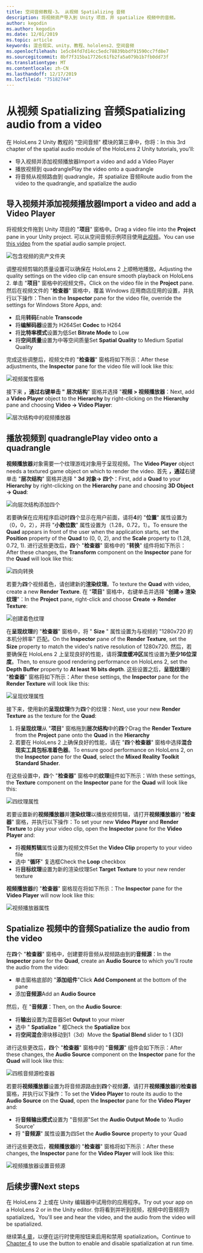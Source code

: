 ```yaml
---
title: 空间音频教程-3。 从视频 Spatializing 音频
description: 将视频资产导入到 Unity 项目，并 spatialize 视频中的音频。
author: kegodin
ms.author: kegodin
ms.date: 12/01/2019
ms.topic: article
keywords: 混合现实、unity、教程、hololens2、空间音频
ms.openlocfilehash: 1e5c84fd7d14cc5edc78839bbdf91590cc7fd8e7
ms.sourcegitcommit: 8bf7f315ba17726c61fb2fa5a079b1b7fb0dd73f
ms.translationtype: MT
ms.contentlocale: zh-CN
ms.lasthandoff: 12/17/2019
ms.locfileid: "75182744"
---
```

# <a name="spatializing-audio-from-a-video"></a><span data-ttu-id="4f04d-105">从视频 Spatializing 音频</span><span class="sxs-lookup"><span data-stu-id="4f04d-105">Spatializing audio from a video</span></span>
<span data-ttu-id="4f04d-106">在 HoloLens 2 Unity 教程的 "空间音频" 模块的第三章中，你将：</span><span class="sxs-lookup"><span data-stu-id="4f04d-106">In this 3rd chapter of the spatial audio module of the HoloLens 2 Unity tutorials, you'll:</span></span>
* <span data-ttu-id="4f04d-107">导入视频并添加视频播放器</span><span class="sxs-lookup"><span data-stu-id="4f04d-107">Import a video and add a Video Player</span></span>
* <span data-ttu-id="4f04d-108">播放视频到 quadrangle</span><span class="sxs-lookup"><span data-stu-id="4f04d-108">Play the video onto a quadrangle</span></span>
* <span data-ttu-id="4f04d-109">将音频从视频路由到 quadrangle，并 spatialize 音频</span><span class="sxs-lookup"><span data-stu-id="4f04d-109">Route audio from the video to the quadrangle, and spatialize the audio</span></span>

## <a name="import-a-video-and-add-a-video-player"></a><span data-ttu-id="4f04d-110">导入视频并添加视频播放器</span><span class="sxs-lookup"><span data-stu-id="4f04d-110">Import a video and add a Video Player</span></span>

<span data-ttu-id="4f04d-111">将视频文件拖到 Unity 项目的 "**项目**" 窗格中。</span><span class="sxs-lookup"><span data-stu-id="4f04d-111">Drag a video file into the **Project** pane in your Unity project.</span></span> <span data-ttu-id="4f04d-112">可以从空间音频示例项目使用[此视频](https://github.com/microsoft/spatialaudio-unity/blob/develop/Samples/MicrosoftSpatializerSample/Assets/Microsoft%20HoloLens%20-%20Spatial%20Sound-PTPvx7mDon4.mp4?raw=true)。</span><span class="sxs-lookup"><span data-stu-id="4f04d-112">You can use [this video](https://github.com/microsoft/spatialaudio-unity/blob/develop/Samples/MicrosoftSpatializerSample/Assets/Microsoft%20HoloLens%20-%20Spatial%20Sound-PTPvx7mDon4.mp4?raw=true) from the spatial audio sample project.</span></span>

![包含视频的资产文件夹](images/spatial-audio/assets-folder-with-video.png)

<span data-ttu-id="4f04d-114">调整视频剪辑的质量设置可以确保在 HoloLens 2 上顺畅地播放。</span><span class="sxs-lookup"><span data-stu-id="4f04d-114">Adjusting the quality settings on the video clip can ensure smooth playback on HoloLens 2.</span></span> <span data-ttu-id="4f04d-115">单击 "**项目**" 窗格中的视频文件。</span><span class="sxs-lookup"><span data-stu-id="4f04d-115">Click on the video file in the **Project** pane.</span></span> <span data-ttu-id="4f04d-116">然后在视频文件的 "**检查器**" 窗格中，覆盖 Windows 应用商店应用的设置，并执行以下操作：</span><span class="sxs-lookup"><span data-stu-id="4f04d-116">Then in the **Inspector** pane for the video file, override the settings for Windows Store Apps, and:</span></span>
* <span data-ttu-id="4f04d-117">启用**转码**</span><span class="sxs-lookup"><span data-stu-id="4f04d-117">Enable **Transcode**</span></span>
* <span data-ttu-id="4f04d-118">将**编解码器**设置为 H264</span><span class="sxs-lookup"><span data-stu-id="4f04d-118">Set **Codec** to H264</span></span>
* <span data-ttu-id="4f04d-119">将**比特率模式**设置为低</span><span class="sxs-lookup"><span data-stu-id="4f04d-119">Set **Bitrate Mode** to Low</span></span>
* <span data-ttu-id="4f04d-120">将**空间质量**设置为中等空间质量</span><span class="sxs-lookup"><span data-stu-id="4f04d-120">Set **Spatial Quality** to Medium Spatial Quality</span></span>

<span data-ttu-id="4f04d-121">完成这些调整后，视频文件的 "**检查器**" 窗格将如下所示：</span><span class="sxs-lookup"><span data-stu-id="4f04d-121">After these adjustments, the **Inspector** pane for the video file will look like this:</span></span>

![视频属性窗格](images/spatial-audio/video-property-pane.png)

<span data-ttu-id="4f04d-123">接下来 **，通过右键单击 "** **层次结构**" 窗格并选择 "**视频 > 视频播放器**：</span><span class="sxs-lookup"><span data-stu-id="4f04d-123">Next, add a **Video Player** object to the **Hierarchy** by right-clicking on the **Hierarchy** pane and choosing **Video -> Video Player**:</span></span>

![层次结构中的视频播放器](images/spatial-audio/video-player-in-hierarchy.png)

## <a name="play-video-onto-a-quadrangle"></a><span data-ttu-id="4f04d-125">播放视频到 quadrangle</span><span class="sxs-lookup"><span data-stu-id="4f04d-125">Play video onto a quadrangle</span></span>
<span data-ttu-id="4f04d-126">**视频播放器**对象需要一个纹理游戏对象用于呈现视频。</span><span class="sxs-lookup"><span data-stu-id="4f04d-126">The **Video Player** object needs a textured game object on which to render the video.</span></span> <span data-ttu-id="4f04d-127">首先 **，通过**右键单击 "**层次结构**" 窗格并选择 " **3d 对象-> 四个**：</span><span class="sxs-lookup"><span data-stu-id="4f04d-127">First, add a **Quad** to your **Hierarchy** by right-clicking on the **Hierarchy** pane and choosing **3D Object -> Quad**:</span></span>

![向层次结构添加四个](images/spatial-audio/add-quad-to-hierarchy.png)

<span data-ttu-id="4f04d-129">若要确保在应用程序启动时**四**个显示在用户前面，请将**4**的 "**位置**" 属性设置为（0，0，2），并将 "**小数位数**" 属性设置为（1.28，0.72，1）。</span><span class="sxs-lookup"><span data-stu-id="4f04d-129">To ensure the **Quad** appears in front of the user when the application starts, set the **Position** property of the **Quad** to (0, 0, 2), and the **Scale** property to (1.28, 0.72, 1).</span></span> <span data-ttu-id="4f04d-130">进行这些更改后，**四**个 "**检查器**" 窗格中的 "**转换**" 组件将如下所示：</span><span class="sxs-lookup"><span data-stu-id="4f04d-130">After these changes, the **Transform** component on the **Inspector** pane for the **Quad** will look like this:</span></span>

![四向转换](images/spatial-audio/quad-transform.png)

<span data-ttu-id="4f04d-132">若要为**四**个视频着色，请创建新的**渲染纹理**。</span><span class="sxs-lookup"><span data-stu-id="4f04d-132">To texture the **Quad** with video, create a new **Render Texture**.</span></span> <span data-ttu-id="4f04d-133">在 "**项目**" 窗格中，右键单击并选择 "**创建-> 渲染纹理**"：</span><span class="sxs-lookup"><span data-stu-id="4f04d-133">In the **Project** pane, right-click and choose **Create -> Render Texture**:</span></span>

![创建着色纹理](images/spatial-audio/create-render-texture.png)

<span data-ttu-id="4f04d-135">在**呈现纹理**的 "**检查器**" 窗格中，将 " **Size** " 属性设置为与视频的 "1280x720 的本机分辨率" 匹配。</span><span class="sxs-lookup"><span data-stu-id="4f04d-135">On the **Inspector** pane of the **Render Texture**, set the **Size** property to match the video's native resolution of 1280x720.</span></span> <span data-ttu-id="4f04d-136">然后，若要确保在 HoloLens 2 上呈现良好的性能，请将**深度缓冲区**属性设置为**至少16位深度**。</span><span class="sxs-lookup"><span data-stu-id="4f04d-136">Then, to ensure good rendering performance on HoloLens 2, set the **Depth Buffer** property to **At least 16 bits depth**.</span></span> <span data-ttu-id="4f04d-137">这些设置之后，**呈现纹理**的 "**检查器**" 窗格将如下所示：</span><span class="sxs-lookup"><span data-stu-id="4f04d-137">After these settings, the **Inspector** pane for the **Render Texture** will look like this:</span></span>

![呈现纹理属性](images/spatial-audio/render-texture-properties.png)

<span data-ttu-id="4f04d-139">接下来，使用新的**呈现纹理**作为**四**个的纹理：</span><span class="sxs-lookup"><span data-stu-id="4f04d-139">Next, use your new **Render Texture** as the texture for the **Quad**:</span></span>
1. <span data-ttu-id="4f04d-140">将**呈现纹理**从 "**项目**" 窗格拖到**层次结构**中的**四**个</span><span class="sxs-lookup"><span data-stu-id="4f04d-140">Drag the **Render Texture** from the **Project** pane onto the **Quad** in the **Hierarchy**</span></span>
2. <span data-ttu-id="4f04d-141">若要在 HoloLens 2 上确保良好的性能，请在 "**四**个**检查器**" 窗格中选择**混合现实工具包标准着色器**。</span><span class="sxs-lookup"><span data-stu-id="4f04d-141">To ensure good performance on HoloLens 2, on the **Inspector** pane for the **Quad**, select the **Mixed Reality Toolkit Standard Shader**.</span></span>

<span data-ttu-id="4f04d-142">在这些设置中，**四**个 "**检查器**" 窗格中的**纹理**组件如下所示：</span><span class="sxs-lookup"><span data-stu-id="4f04d-142">With these settings, the **Texture** component on the **Inspector** pane for the **Quad** will look like this:</span></span>

![四纹理属性](images/spatial-audio/quad-texture-properties.png)

<span data-ttu-id="4f04d-144">若要设置新的**视频播放器**并**渲染纹理**以播放视频剪辑，请打开**视频播放器**的 "**检查器**" 窗格，并执行以下操作：</span><span class="sxs-lookup"><span data-stu-id="4f04d-144">To set your new **Video Player** and **Render Texture** to play your video clip, open the **Inspector** pane for the **Video Player** and:</span></span>
* <span data-ttu-id="4f04d-145">将**视频剪辑**属性设置为视频文件</span><span class="sxs-lookup"><span data-stu-id="4f04d-145">Set the **Video Clip** property to your video file</span></span>
* <span data-ttu-id="4f04d-146">选中 "**循环**" 复选框</span><span class="sxs-lookup"><span data-stu-id="4f04d-146">Check the **Loop** checkbox</span></span>
* <span data-ttu-id="4f04d-147">将**目标纹理**设置为新的渲染纹理</span><span class="sxs-lookup"><span data-stu-id="4f04d-147">Set **Target Texture** to your new render texture</span></span>

<span data-ttu-id="4f04d-148">**视频播放器**的 "**检查器**" 窗格现在将如下所示：</span><span class="sxs-lookup"><span data-stu-id="4f04d-148">The **Inspector** pane for the **Video Player** will now look like this:</span></span>

![视频播放器属性](images/spatial-audio/video-player-properties.png)

## <a name="spatialize-the-audio-from-the-video"></a><span data-ttu-id="4f04d-150">Spatialize 视频中的音频</span><span class="sxs-lookup"><span data-stu-id="4f04d-150">Spatialize the audio from the video</span></span>
<span data-ttu-id="4f04d-151">在**四**个 "**检查器**" 窗格中，创建要将音频从视频路由到的**音频源**：</span><span class="sxs-lookup"><span data-stu-id="4f04d-151">In the **Inspector** pane for the **Quad**, create an **Audio Source** to which you'll route the audio from the video:</span></span>
* <span data-ttu-id="4f04d-152">单击窗格底部的 "**添加组件**"</span><span class="sxs-lookup"><span data-stu-id="4f04d-152">Click **Add Component** at the bottom of the pane</span></span>
* <span data-ttu-id="4f04d-153">添加**音频源**</span><span class="sxs-lookup"><span data-stu-id="4f04d-153">Add an **Audio Source**</span></span>

<span data-ttu-id="4f04d-154">然后，在 "**音频源**：</span><span class="sxs-lookup"><span data-stu-id="4f04d-154">Then, on the **Audio Source**:</span></span>
* <span data-ttu-id="4f04d-155">将**输出**设置为混音器</span><span class="sxs-lookup"><span data-stu-id="4f04d-155">Set **Output** to your mixer</span></span>
* <span data-ttu-id="4f04d-156">选中 " **Spatialize** " 框</span><span class="sxs-lookup"><span data-stu-id="4f04d-156">Check the **Spatialize** box</span></span>
* <span data-ttu-id="4f04d-157">将**空间混合**滑块移动到1（3d）</span><span class="sxs-lookup"><span data-stu-id="4f04d-157">Move the **Spatial Blend** slider to 1 (3D)</span></span>

<span data-ttu-id="4f04d-158">进行这些更改后，**四**个 "**检查器**" 窗格中的 "**音频源**" 组件会如下所示：</span><span class="sxs-lookup"><span data-stu-id="4f04d-158">After these changes, the **Audio Source** component on the **Inspector** pane for the **Quad** will look like this:</span></span>

![四核音频源检查器](images/spatial-audio/quad-audio-source-inspector.png)

<span data-ttu-id="4f04d-160">若要将**视频播放器**设置为将音频源路由到**四**个视频**源**，请打开**视频播放器**的**检查器**窗格，并执行以下操作：</span><span class="sxs-lookup"><span data-stu-id="4f04d-160">To set the **Video Player** to route its audio to the **Audio Source** on the **Quad**, open the **Inspector** pane for the **Video Player** and:</span></span>
* <span data-ttu-id="4f04d-161">将**音频输出模式**设置为 "音频源"</span><span class="sxs-lookup"><span data-stu-id="4f04d-161">Set the **Audio Output Mode** to 'Audio Source'</span></span>
* <span data-ttu-id="4f04d-162">将 "**音频源**" 属性设置为四</span><span class="sxs-lookup"><span data-stu-id="4f04d-162">Set the **Audio Source** property to your Quad</span></span>

<span data-ttu-id="4f04d-163">进行这些更改后，**视频播放器**的 "**检查器**" 窗格将如下所示：</span><span class="sxs-lookup"><span data-stu-id="4f04d-163">After these changes, the **Inspector** pane for the **Video Player** will look like this:</span></span>

![视频播放器设置音频源](images/spatial-audio/video-player-set-audio-source.png)

## <a name="next-steps"></a><span data-ttu-id="4f04d-165">后续步骤</span><span class="sxs-lookup"><span data-stu-id="4f04d-165">Next steps</span></span>
<span data-ttu-id="4f04d-166">在 HoloLens 2 上或在 Unity 编辑器中试用你的应用程序。</span><span class="sxs-lookup"><span data-stu-id="4f04d-166">Try out your app on a HoloLens 2 or in the Unity editor.</span></span> <span data-ttu-id="4f04d-167">你将看到并听到视频，视频中的音频将为 spatialized。</span><span class="sxs-lookup"><span data-stu-id="4f04d-167">You'll see and hear the video, and the audio from the video will be spatialized.</span></span>

<span data-ttu-id="4f04d-168">继续第[4 章](unity-spatial-audio-ch4.md)，以便在运行时使用按钮来启用和禁用 spatialization。</span><span class="sxs-lookup"><span data-stu-id="4f04d-168">Continue to [Chapter 4](unity-spatial-audio-ch4.md) to use the button to enable and disable spatialization at run time.</span></span>

